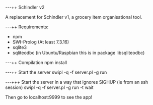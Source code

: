 ---++ Schindler v2

A replacement for Schindler v1, a grocery item organisational tool.

---++ Requirements:
   * npm
   * SWI-Prolog (At least 7.3.16)
   * sqlite3
   * sqliteodbc (in Ubuntu/Raspbian this is in package libsqliteodbc)

---++ Compilation
   npm install

---++ Start the server
   swipl -q -f server.pl -g run

---+++ Start the server in a way that ignores SIGHUP (ie from an ssh session)
   swipl -q -f server.pl -g run -t wait

Then go to localhost:9999 to see the app!